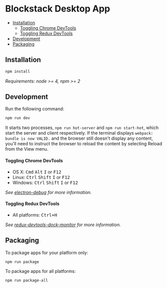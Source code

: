 # Blockstack Desktop App

+ [Installation](#installation)
	+ [Toggling Chrome DevTools](#toggling-chrome-devtools)
	+ [Toggling Redux DevTools](#toggling-redux-devtools)
+ [Development](#development)
+ [Packaging](#packaging)

## Installation

```bash
npm install
```

*Requirements: node >= 4, npm >= 2*

## Development

Run the following command:

```bash
npm run dev
```

It starts two processes, `npm run hot-server` and `npm run start-hot`, which start the server and client respectively.
If the terminal displays `webpack: bundle is now VALID.` and the browser still doesn't display any content, you'll need to 
instruct the browser to reload the content by selecting Reload from the View menu.

#### Toggling Chrome DevTools

- OS X: <kbd>Cmd</kbd> <kbd>Alt</kbd> <kbd>I</kbd> or <kbd>F12</kbd>
- Linux: <kbd>Ctrl</kbd> <kbd>Shift</kbd> <kbd>I</kbd> or <kbd>F12</kbd>
- Windows: <kbd>Ctrl</kbd> <kbd>Shift</kbd> <kbd>I</kbd> or <kbd>F12</kbd>

*See [electron-debug](https://github.com/sindresorhus/electron-debug) for more information.*

#### Toggling Redux DevTools

- All platforms: <kbd>Ctrl+H</kbd>

*See [redux-devtools-dock-monitor](https://github.com/gaearon/redux-devtools-dock-monitor) for more information.*

## Packaging

To package apps for your platform only:

```bash
npm run package
```

To package apps for all platforms:

```bash
npm run package-all
```
